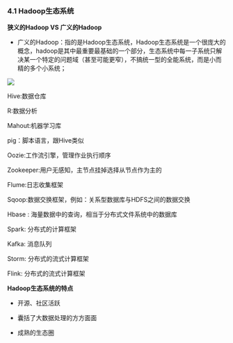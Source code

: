 ### 4.1 Hadoop生态系统

**狭义的Hadoop VS 广义的Hadoop**

- 广义的Hadoop：指的是Hadoop生态系统，Hadoop生态系统是一个很庞大的概念，hadoop是其中最重要最基础的一个部分，生态系统中每一子系统只解决某一个特定的问题域（甚至可能更窄），不搞统一型的全能系统，而是小而精的多个小系统；

![](img/hadoop-%E7%94%9F%E6%80%81.png)

Hive:数据仓库

R:数据分析

Mahout:机器学习库

pig：脚本语言，跟Hive类似

Oozie:工作流引擎，管理作业执行顺序

Zookeeper:用户无感知，主节点挂掉选择从节点作为主的

Flume:日志收集框架

Sqoop:数据交换框架，例如：关系型数据库与HDFS之间的数据交换

Hbase : 海量数据中的查询，相当于分布式文件系统中的数据库

Spark: 分布式的计算框架

Kafka: 消息队列

Storm: 分布式的流式计算框架

Flink: 分布式的流式计算框架

**Hadoop生态系统的特点**

- 开源、社区活跃

- 囊括了大数据处理的方方面面
- 成熟的生态圈